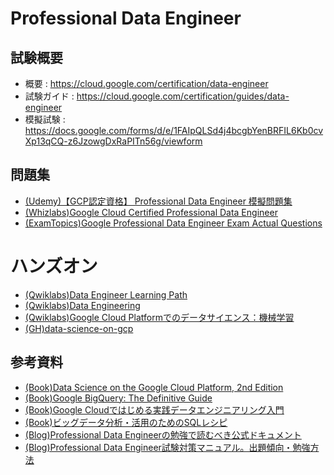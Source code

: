 # Professional Data Engineer
## 試験概要
- 概要 : https://cloud.google.com/certification/data-engineer
- 試験ガイド : https://cloud.google.com/certification/guides/data-engineer
- 模擬試験 : https://docs.google.com/forms/d/e/1FAIpQLSd4j4bcgbYenBRFIL6Kb0cvXp13qCQ-z6JzowgDxRaPITn56g/viewform
## 問題集
- [(Udemy)【GCP認定資格】 Professional Data Engineer 模擬問題集](https://www.udemy.com/course/gcp-pde-test-ja/learn/quiz/5245444)
- [(Whizlabs)Google Cloud Certified Professional Data Engineer](https://www.whizlabs.com/google-cloud-certified-professional-data-engineer/)
- [(ExamTopics)Google Professional Data Engineer Exam Actual Questions](https://www.examtopics.com/exams/google/professional-data-engineer/)
# ハンズオン
- [(Qwiklabs)Data Engineer Learning Path](https://www.cloudskillsboost.google/paths/16)
- [(Qwiklabs)Data Engineering](https://www.qwiklabs.com/quests/25)
- [(Qwiklabs)Google Cloud Platformでのデータサイエンス：機械学習](https://www.qwiklabs.com/quests/50)
- [(GH)data-science-on-gcp](https://github.com/GoogleCloudPlatform/data-science-on-gcp)
## 参考資料
- [(Book)Data Science on the Google Cloud Platform, 2nd Edition](https://www.oreilly.com/library/view/data-science-on/9781098118945/)
- [(Book)Google BigQuery: The Definitive Guide](https://www.oreilly.com/library/view/google-bigquery-the/9781492044451/)
- [(Book)Google Cloudではじめる実践データエンジニアリング入門](https://gihyo.jp/book/2021/978-4-297-11948-5)
- [(Book)ビッグデータ分析・活用のためのSQLレシピ](https://book.mynavi.jp/ec/products/detail/id=65863)
- [(Blog)Professional Data Engineerの勉強で読むべき公式ドキュメント](https://kakiblo.com/gcp-qualification-doc/)
- [(Blog)Professional Data Engineer試験対策マニュアル。出題傾向・勉強方法](https://blog.g-gen.co.jp/entry/professional-data-engineer)
